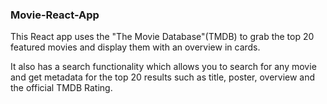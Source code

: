 ### Movie-React-App

This React app uses the "The Movie Database"(TMDB) to grab the top 20 featured movies and display them with an overview in cards.

It also has a search functionality which allows you to search for any movie and get metadata for the top 20 results such as title, poster, overview and the official TMDB Rating.
